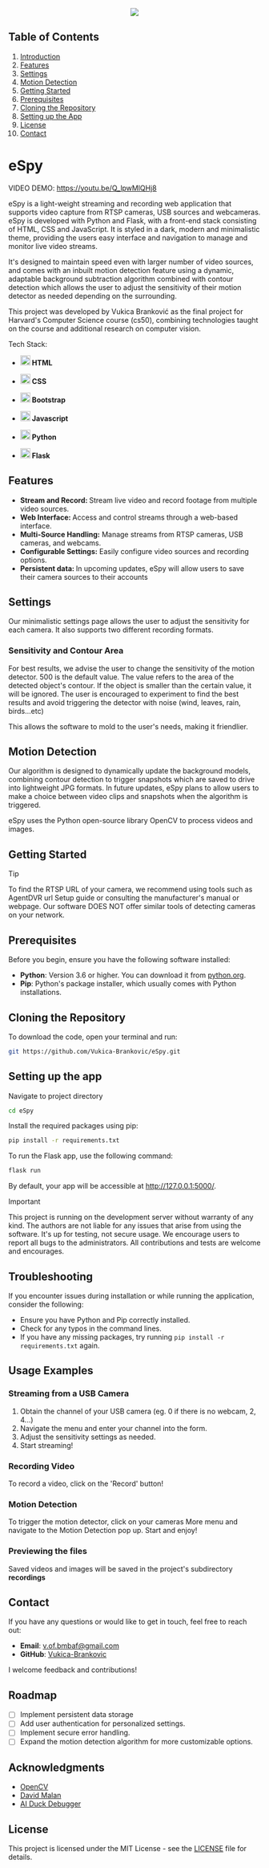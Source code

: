 <p align="center">
  <img src="https://github.com/user-attachments/assets/c17e4160-06f9-40eb-acd6-e1ba23d15bbe"  />
</p>



## Table of Contents
1. [Introduction](#espy)
2. [Features](#features)
3. [Settings](#settings)
4. [Motion Detection](#motion-detection)
5. [Getting Started](#getting-started)
6. [Prerequisites](#prerequisites)
7. [Cloning the Repository](#cloning-the-repository)
8. [Setting up the App](#setting-up-the-app)
9. [License](#license)
10. [Contact](#contact)


# eSpy

VIDEO DEMO: https://youtu.be/Q_lpwMlQHj8

eSpy is a light-weight streaming and recording web application that supports video capture from RTSP cameras, USB sources and webcameras. eSpy is developed with Python and Flask, with a front-end stack consisting of HTML, CSS and JavaScript. It is styled in a dark, modern and minimalistic theme, providing the users easy interface and navigation to manage and monitor live video streams.

It's designed to maintain speed even with larger number of video sources, and comes with an inbuilt motion detection feature using a dynamic, adaptable background subtraction algorithm combined with contour detection which allows the user to adjust the sensitivity of their motion detector as needed depending on the surrounding.

This project was developed by Vukica Branković as the final project for Harvard's Computer Science course (cs50), combining technologies taught on the course and additional research on computer vision.

Tech Stack:
<b>

* <img src="https://github.com/user-attachments/assets/5be46c01-8d93-428a-b85d-9820d158ab60" width = "20" /> HTML
* <img src="https://github.com/user-attachments/assets/2a652c8c-1dfd-41cd-ae7b-d68d99580dec" width = "20" /> CSS
* <img src="https://github.com/user-attachments/assets/feb1047a-3ca5-45a2-b855-1033d8c66c44" width = "20" /> Bootstrap
* <img src="https://github.com/user-attachments/assets/97813c70-c13f-4a01-b0cc-e8eb0cf60852" width = "20" /> Javascript

*  <img src="https://github.com/user-attachments/assets/cf073de1-5f3d-4f75-acda-cee6362d0ffd" width = "20" /> Python
*  <img src="https://github.com/user-attachments/assets/8a651c78-d028-4c57-981d-00737266999f" width = "20" /> Flask
</b>




## Features

  <b>
    
  * Stream and Record: </b> Stream live video and record footage from multiple video sources. <b>
  * Web Interface: </b> Access and control streams through a web-based interface. <b>
  * Multi-Source Handling:</b> Manage streams from RTSP cameras, USB cameras, and webcams.<b>
  * Configurable Settings:</b> Easily configure video sources and recording options. <b>
  * Persistent data:  </b> In upcoming updates, eSpy will allow users to save their camera sources to their accounts 

   

## Settings

Our minimalistic settings page allows the user to adjust the sensitivity for each camera. It also supports two different recording formats. 

### Sensitivity and Contour Area

For best results, we advise the user to change the sensitivity of the motion detector. 500 is the default value. The value refers to the area of the detected object's contour. If the object is smaller than the certain value, it will be ignored. The user is encouraged to experiment to find the best results and avoid triggering the detector with noise (wind, leaves, rain, birds...etc)

This allows the software to mold to the user's needs, making it friendlier.

## Motion Detection

Our algorithm is designed to dynamically update the background models, combining contour detection to trigger snapshots which are saved to drive into lightweight JPG formats. In future updates, eSpy plans to allow users to make a choice between video clips and snapshots when the algorithm is triggered.

eSpy uses the Python open-source library OpenCV to process videos and images.


## Getting Started

>[!TIP]
>To find the RTSP URL of your camera, we recommend using tools such as AgentDVR url Setup guide or consulting the manufacturer's manual or webpage. Our software DOES NOT offer similar tools of detecting cameras on your network.


## Prerequisites

Before you begin, ensure you have the following software installed:

- **Python**: Version 3.6 or higher. You can download it from [python.org](https://www.python.org/downloads/).
- **Pip**: Python's package installer, which usually comes with Python installations.

## Cloning the Repository

To download the code, open your terminal and run:

```bash
git https://github.com/Vukica-Brankovic/eSpy.git 
```

## Setting up the app

Navigate to project directory

```bash
cd eSpy
```
Install the required packages using pip:

```bash
pip install -r requirements.txt
```
To run the Flask app, use the following command:


```bash
flask run
```
By default, your app will be accessible at http://127.0.0.1:5000/.

>[!IMPORTANT]
> This project is running on the development server without warranty of any kind. The authors are not liable for any issues that arise from using the software. It's up for testing, not secure usage. We encourage users to report all bugs to the administrators. All contributions and tests are welcome and encourages.

## Troubleshooting

If you encounter issues during installation or while running the application, consider the following:

- Ensure you have Python and Pip correctly installed.
- Check for any typos in the command lines.
- If you have any missing packages, try running `pip install -r requirements.txt` again.


## Usage Examples

### Streaming from a USB Camera

1. Obtain the channel of your USB camera (eg. 0 if there is no webcam, 2, 4...)
2. Navigate the menu and enter your channel into the form.
3. Adjust the sensitivity settings as needed.
4. Start streaming!

### Recording Video

To record a video, click on the 'Record' button!

### Motion Detection

To trigger the motion detector, click on your cameras More menu and navigate to the Motion Detection pop up. Start and enjoy!

### Previewing the files

Saved videos and images will be saved in the project's subdirectory <b> recordings </b>


## Contact

If you have any questions or would like to get in touch, feel free to reach out:

- **Email**: v.of.bmbaf@gmail.com
- **GitHub**: [Vukica-Brankovic]([https://github.com/yourusername](https://github.com/Vukica-Brankovic))

I welcome feedback and contributions!
  

## Roadmap

- [ ] Implement persistent data storage
- [ ] Add user authentication for personalized settings.
- [ ] Implement secure error handling.
- [ ] Expand the motion detection algorithm for more customizable options.

## Acknowledgments

- [OpenCV](https://opencv.org/)
- [David Malan](https://cs.harvard.edu/malan/)
- [AI Duck Debugger](https://cs50.ai/)




## License

This project is licensed under the MIT License - see the [LICENSE](LICENSE) file for details.




